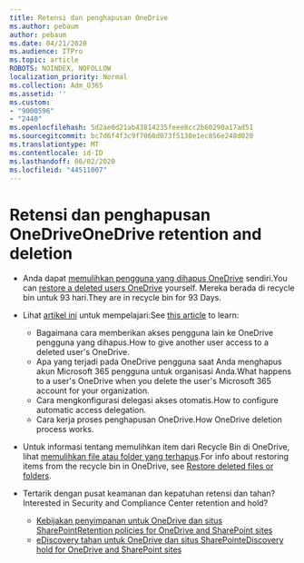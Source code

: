 ```yaml
---
title: Retensi dan penghapusan OneDrive
ms.author: pebaum
author: pebaum
ms.date: 04/21/2020
ms.audience: ITPro
ms.topic: article
ROBOTS: NOINDEX, NOFOLLOW
localization_priority: Normal
ms.collection: Adm_O365
ms.assetid: ''
ms.custom:
- "9000596"
- "2440"
ms.openlocfilehash: 5d2ae0d21ab43814235feee8cc2b60290a17ad51
ms.sourcegitcommit: bc7d6f4f3c9f7060d073f5130e1ec856e248d020
ms.translationtype: MT
ms.contentlocale: id-ID
ms.lasthandoff: 06/02/2020
ms.locfileid: "44511007"
---
```

# <a name="onedrive-retention-and-deletion"></a><span data-ttu-id="6ac6d-102">Retensi dan penghapusan OneDrive</span><span class="sxs-lookup"><span data-stu-id="6ac6d-102">OneDrive retention and deletion</span></span>

- <span data-ttu-id="6ac6d-103">Anda dapat [memulihkan pengguna yang dihapus OneDrive](https://docs.microsoft.com/onedrive/restore-deleted-onedrive) sendiri.</span><span class="sxs-lookup"><span data-stu-id="6ac6d-103">You can [restore a deleted users OneDrive](https://docs.microsoft.com/onedrive/restore-deleted-onedrive) yourself.</span></span> <span data-ttu-id="6ac6d-104">Mereka berada di recycle bin untuk 93 hari.</span><span class="sxs-lookup"><span data-stu-id="6ac6d-104">They are in recycle bin for 93 Days.</span></span>

- <span data-ttu-id="6ac6d-105">Lihat [artikel ini](https://docs.microsoft.com/onedrive/retention-and-deletion) untuk mempelajari:</span><span class="sxs-lookup"><span data-stu-id="6ac6d-105">See [this article](https://docs.microsoft.com/onedrive/retention-and-deletion) to learn:</span></span>
    - <span data-ttu-id="6ac6d-106">Bagaimana cara memberikan akses pengguna lain ke OneDrive pengguna yang dihapus.</span><span class="sxs-lookup"><span data-stu-id="6ac6d-106">How to give another user access to a deleted user's OneDrive.</span></span>
    - <span data-ttu-id="6ac6d-107">Apa yang terjadi pada OneDrive pengguna saat Anda menghapus akun Microsoft 365 pengguna untuk organisasi Anda.</span><span class="sxs-lookup"><span data-stu-id="6ac6d-107">What happens to a user's OneDrive when you delete the user's Microsoft 365 account for your organization.</span></span>
    - <span data-ttu-id="6ac6d-108">Cara mengkonfigurasi delegasi akses otomatis.</span><span class="sxs-lookup"><span data-stu-id="6ac6d-108">How to configure automatic access delegation.</span></span>
    - <span data-ttu-id="6ac6d-109">Cara kerja proses penghapusan OneDrive.</span><span class="sxs-lookup"><span data-stu-id="6ac6d-109">How OneDrive deletion process works.</span></span>

- <span data-ttu-id="6ac6d-110">Untuk informasi tentang memulihkan item dari Recycle Bin di OneDrive, lihat [memulihkan file atau folder yang terhapus](https://support.office.com/article/949ada80-0026-4db3-a953-c99083e6a84f).</span><span class="sxs-lookup"><span data-stu-id="6ac6d-110">For info about restoring items from the recycle bin in OneDrive, see [Restore deleted files or folders](https://support.office.com/article/949ada80-0026-4db3-a953-c99083e6a84f).</span></span>

- <span data-ttu-id="6ac6d-111">Tertarik dengan pusat keamanan dan kepatuhan retensi dan tahan?</span><span class="sxs-lookup"><span data-stu-id="6ac6d-111">Interested in Security and Compliance Center retention and hold?</span></span>
    - [<span data-ttu-id="6ac6d-112">Kebijakan penyimpanan untuk OneDrive dan situs SharePoint</span><span class="sxs-lookup"><span data-stu-id="6ac6d-112">Retention policies for OneDrive and SharePoint sites</span></span>](https://docs.microsoft.com/microsoft-365/compliance/retention-policies)
    - [<span data-ttu-id="6ac6d-113">eDiscovery tahan untuk OneDrive dan situs SharePoint</span><span class="sxs-lookup"><span data-stu-id="6ac6d-113">eDiscovery hold for OneDrive and SharePoint sites</span></span>](https://docs.microsoft.com/office365/securitycompliance/ediscovery-cases#step-4-place-content-locations-on-hold)
